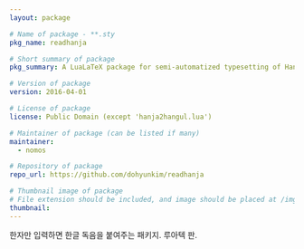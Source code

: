 ```yaml
---
layout: package

# Name of package - **.sty
pkg_name: readhanja

# Short summary of package
pkg_summary: A LuaLaTeX package for semi-automatized typesetting of Hanja-to-Hangul sound values.

# Version of package
version: 2016-04-01

# License of package
license: Public Domain (except 'hanja2hangul.lua')

# Maintainer of package (can be listed if many)
maintainer: 
  - nomos

# Repository of package
repo_url: https://github.com/dohyunkim/readhanja

# Thumbnail image of package
# File extension should be included, and image should be placed at /img/pkg.
thumbnail: 
---
```


한자만 입력하면 한글 독음을 붙여주는 패키지. 루아텍 판.
